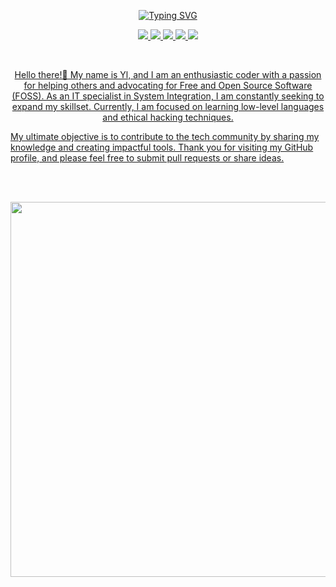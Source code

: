 <p align="center">
<a href="https://git.io/typing-svg"><img src="https://readme-typing-svg.demolab.com?font=Fira+Code&pause=1000&color=F7A142&center=true&width=435&lines=Favorite+Animal+%F0%9F%A6%86;Hello+there%F0%9F%91%8B;don't+forget+to%E2%AD%90;Life%2C+Laugh%2C+Life%2C+Depression%F0%9F%98%82;Meow%F0%9F%98%B8" alt="Typing SVG" /></a>
</p>

<p align="center">
<a href="#"><img src="https://img.shields.io/badge/-Lua-darkblue?style=flat-square&logo=lua">
<a href="#"><img src="https://img.shields.io/badge/-HTML5-E34F26?style=flat-square&logo=html5&logoColor=white">
<a href="#"><img src="https://img.shields.io/badge/-CSS3-1572B6?style=flat-square&logo=css3">
<a href="#"><img src="https://img.shields.io/badge/-Csharp-darkgreen?style=flat-square&logo=csharp">
<a href="#"><img src="https://img.shields.io/badge/-Python-yellow?style=flat-square&logo=python">
<p>
<br>

<p align="center">
Hello there!👋 My name is Yl, and I am an enthusiastic coder with a passion for helping others and advocating for Free and Open Source Software (FOSS). As an IT specialist in System Integration, I am constantly seeking to expand my skillset. Currently, I am focused on learning low-level languages and ethical hacking techniques.

My ultimate objective is to contribute to the tech community by sharing my knowledge and creating impactful tools. Thank you for visiting my GitHub profile, and please feel free to submit pull requests or share ideas.
</p>

<br>
<br>

<p align="center">
  <img width="600" src="https://stats.hyochan.dev/api/github-stats-advanced?login=yl1337" />
</p>

<br>
